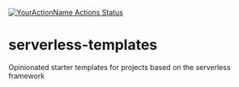 [![YourActionName Actions Status](https://github.com/krisgholson/serverless-templates/workflows/aws-nodejs-typescript/badge.svg)](https://github.com/krisgholson/serverless-templates/actions)

# serverless-templates
Opinionated starter templates for projects based on the serverless framework
